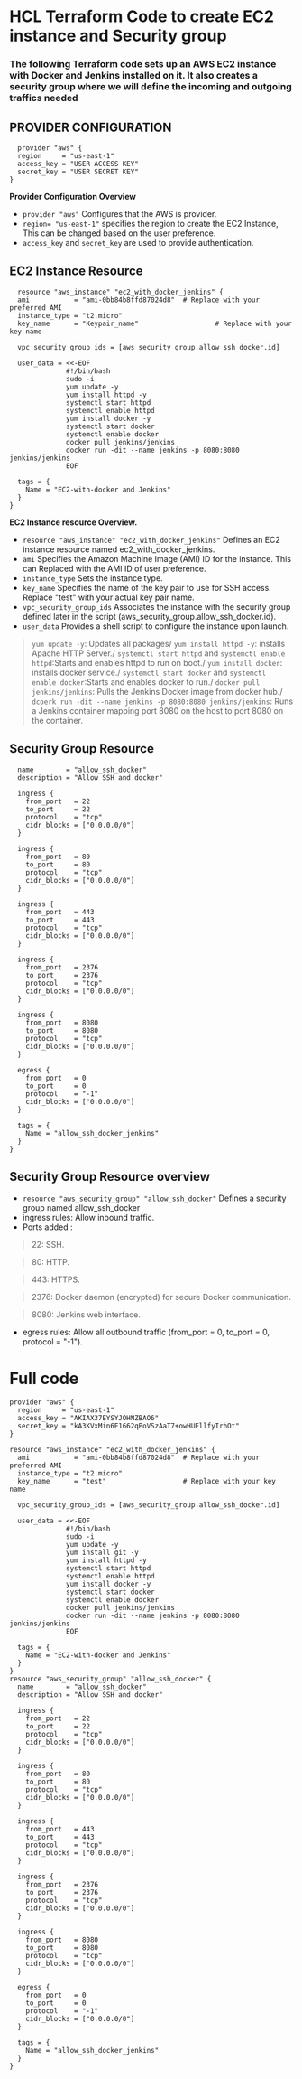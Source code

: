 # HCL Terraform Code to create EC2 instance and Security group
### **The following Terraform code sets up an AWS EC2 instance with Docker and Jenkins installed on it. It also creates a security group where we will define the incoming and outgoing traffics needed**

## PROVIDER CONFIGURATION

```
  provider "aws" {
  region     = "us-east-1"
  access_key = "USER ACCESS KEY"
  secret_key = "USER SECRET KEY"
}
```
**Provider Configuration Overview**
* `provider "aws"` Configures that the AWS is provider.
* `region= "us-east-1"` specifies the region to create the EC2 Instance, This can be changed based on the user preference.
* `access_key` and `secret_key` are used to provide authentication.

## EC2 Instance Resource

```
  resource "aws_instance" "ec2_with_docker_jenkins" {
  ami           = "ami-0bb84b8ffd87024d8"  # Replace with your preferred AMI
  instance_type = "t2.micro"
  key_name      = "Keypair_name"                   # Replace with your key name

  vpc_security_group_ids = [aws_security_group.allow_ssh_docker.id]

  user_data = <<-EOF
              #!/bin/bash
              sudo -i
              yum update -y
              yum install httpd -y
              systemctl start httpd
              systemctl enable httpd
              yum install docker -y
              systemctl start docker
              systemctl enable docker
              docker pull jenkins/jenkins
              docker run -dit --name jenkins -p 8080:8080 jenkins/jenkins
              EOF

  tags = {
    Name = "EC2-with-docker and Jenkins"
  }
}
```
**EC2 Instance resource Overview.**
* `resource "aws_instance" "ec2_with_docker_jenkins"` Defines an EC2 instance resource named ec2_with_docker_jenkins.
* `ami` Specifies the Amazon Machine Image (AMI) ID for the instance. This can Replaced with the AMI ID of user preference.
* `instance_type` Sets the instance type.
* `key_name` Specifies the name of the key pair to use for SSH access. Replace "test" with your actual key pair name.
* `vpc_security_group_ids` Associates the instance with the security group defined later in the script (aws_security_group.allow_ssh_docker.id).
* `user_data` Provides a shell script to configure the instance upon launch.
> `yum update -y`: Updates all packages/
`yum install httpd -y`: installs Apache HTTP Server./
`systemctl start httpd` and `systemctl enable httpd`:Starts and enables httpd to run on boot./
`yum install docker`: installs docker service./
`systemctl start docker` and `systemctl enable docker`:Starts and enables docker to run./
`docker pull jenkins/jenkins`: Pulls the Jenkins Docker image from docker hub./
`dcoerk run -dit --name jenkins -p 8080:8080 jenkins/jenkins`: Runs a Jenkins container mapping port 8080 on the host to port 8080 on the container.

## Security Group Resource

```resource "aws_security_group" "allow_ssh_docker" {
  name        = "allow_ssh_docker"
  description = "Allow SSH and docker"

  ingress {
    from_port   = 22
    to_port     = 22
    protocol    = "tcp"
    cidr_blocks = ["0.0.0.0/0"]
  }

  ingress {
    from_port   = 80
    to_port     = 80
    protocol    = "tcp"
    cidr_blocks = ["0.0.0.0/0"]
  }

  ingress {
    from_port   = 443
    to_port     = 443
    protocol    = "tcp"
    cidr_blocks = ["0.0.0.0/0"]
  }

  ingress {
    from_port   = 2376
    to_port     = 2376
    protocol    = "tcp"
    cidr_blocks = ["0.0.0.0/0"]
  }

  ingress {
    from_port   = 8080
    to_port     = 8080
    protocol    = "tcp"
    cidr_blocks = ["0.0.0.0/0"]
  }

  egress {
    from_port   = 0
    to_port     = 0
    protocol    = "-1"
    cidr_blocks = ["0.0.0.0/0"]
  }

  tags = {
    Name = "allow_ssh_docker_jenkins"
  }
}
```

## Security Group Resource overview
* `resource "aws_security_group" "allow_ssh_docker"` Defines a security group named allow_ssh_docker
* ingress rules: Allow inbound traffic.
* Ports added :
> 22: SSH.

> 80: HTTP.

>443: HTTPS.

>2376: Docker daemon (encrypted) for secure Docker communication.

>8080: Jenkins web interface.
* egress rules: Allow all outbound traffic (from_port = 0, to_port = 0, protocol = "-1").

# Full code
```
provider "aws" {
  region     = "us-east-1"
  access_key = "AKIAX37EYSYJOHNZBAO6"
  secret_key = "kA3KVxMin6E1662qPoVSzAaT7+owHUEllfyIrhOt"
}

resource "aws_instance" "ec2_with_docker_jenkins" {
  ami           = "ami-0bb84b8ffd87024d8"  # Replace with your preferred AMI
  instance_type = "t2.micro"
  key_name      = "test"                   # Replace with your key name

  vpc_security_group_ids = [aws_security_group.allow_ssh_docker.id]

  user_data = <<-EOF
              #!/bin/bash
              sudo -i
              yum update -y
              yum install git -y
              yum install httpd -y
              systemctl start httpd
              systemctl enable httpd
              yum install docker -y
              systemctl start docker
              systemctl enable docker
              docker pull jenkins/jenkins
              docker run -dit --name jenkins -p 8080:8080 jenkins/jenkins
              EOF

  tags = {
    Name = "EC2-with-docker and Jenkins"
  }
}
resource "aws_security_group" "allow_ssh_docker" {
  name        = "allow_ssh_docker"
  description = "Allow SSH and docker"

  ingress {
    from_port   = 22
    to_port     = 22
    protocol    = "tcp"
    cidr_blocks = ["0.0.0.0/0"]
  }

  ingress {
    from_port   = 80
    to_port     = 80
    protocol    = "tcp"
    cidr_blocks = ["0.0.0.0/0"]
  }

  ingress {
    from_port   = 443
    to_port     = 443
    protocol    = "tcp"
    cidr_blocks = ["0.0.0.0/0"]
  }

  ingress {
    from_port   = 2376
    to_port     = 2376
    protocol    = "tcp"
    cidr_blocks = ["0.0.0.0/0"]
  }

  ingress {
    from_port   = 8080
    to_port     = 8080
    protocol    = "tcp"
    cidr_blocks = ["0.0.0.0/0"]
  }

  egress {
    from_port   = 0
    to_port     = 0
    protocol    = "-1"
    cidr_blocks = ["0.0.0.0/0"]
  }

  tags = {
    Name = "allow_ssh_docker_jenkins"
  }
}
```